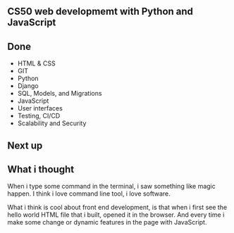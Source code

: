 ## CS50 web developmemt with Python and JavaScript

## Done 
* HTML & CSS
* GIT
* Python
* Django
* SQL, Models, and Migrations
* JavaScript
* User interfaces
* Testing, CI/CD
* Scalability and Security
## Next up 
## What i thought
When i type some command in the terminal, i saw something like magic happen. I think i love command line tool, i love software.

What i think is cool about front end development, is that when i first see the hello world HTML file that i built, opened it in the browser. And every time i make some change or dynamic features in the page with JavaScript.